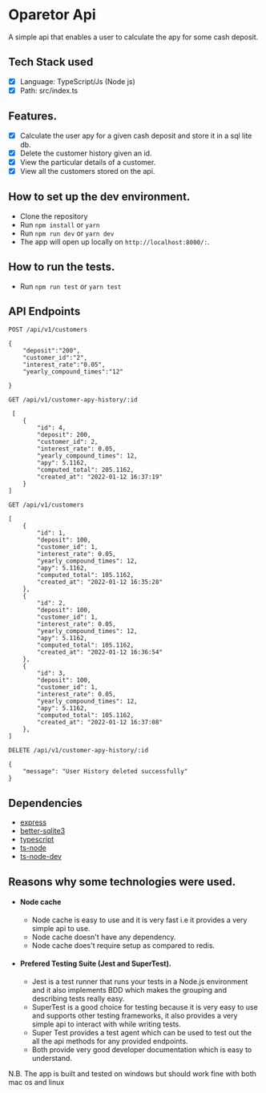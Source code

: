 # Oparetor Api

A simple api that enables a user to calculate the apy for some cash deposit.

## Tech Stack used

- [x] Language: TypeScript/Js (Node js)
- [x] Path: src/index.ts

## Features.

- [x] Calculate the user apy for a given cash deposit and store it in a sql lite db.
- [x] Delete the customer history given an id.
- [x] View the particular details of a customer.
- [x] View all the customers stored on the api.

## How to set up the dev environment.

- Clone the repository
- Run `npm install` or `yarn`
- Run `npm run dev` or `yarn dev`
- The app will open up locally on `http://localhost:8000/:`.

## How to run the tests.

- Run `npm run test` or `yarn test`

## API Endpoints

```
POST /api/v1/customers

{
    "deposit":"200",
    "customer_id":"2",
    "interest_rate":"0.05",
    "yearly_compound_times":"12"

}
```

```
GET /api/v1/customer-apy-history/:id

 [
    {
        "id": 4,
        "deposit": 200,
        "customer_id": 2,
        "interest_rate": 0.05,
        "yearly_compound_times": 12,
        "apy": 5.1162,
        "computed_total": 205.1162,
        "created_at": "2022-01-12 16:37:19"
    }
]
```

```
GET /api/v1/customers

[
    {
        "id": 1,
        "deposit": 100,
        "customer_id": 1,
        "interest_rate": 0.05,
        "yearly_compound_times": 12,
        "apy": 5.1162,
        "computed_total": 105.1162,
        "created_at": "2022-01-12 16:35:28"
    },
    {
        "id": 2,
        "deposit": 100,
        "customer_id": 1,
        "interest_rate": 0.05,
        "yearly_compound_times": 12,
        "apy": 5.1162,
        "computed_total": 105.1162,
        "created_at": "2022-01-12 16:36:54"
    },
    {
        "id": 3,
        "deposit": 100,
        "customer_id": 1,
        "interest_rate": 0.05,
        "yearly_compound_times": 12,
        "apy": 5.1162,
        "computed_total": 105.1162,
        "created_at": "2022-01-12 16:37:08"
    },
]

```

```
DELETE /api/v1/customer-apy-history/:id

{
    "message": "User History deleted successfully"
}

```

## Dependencies

- [express](http://expressjs.com/)
- [better-sqlite3](https://www.npmjs.com/package/better-sqlite3)
- [typescript](https://typescript.org/)
- [ts-node](https://www.npmjs.com/package/ts-node)
- [ts-node-dev](https://www.npmjs.com/package/ts-node-dev)

## Reasons why some technologies were used.

- #### Node cache

  - Node cache is easy to use and it is very fast i.e it provides a very simple api to use.
  - Node cache doesn't have any dependency.
  - Node cache does't require setup as compared to redis.

- #### Prefered Testing Suite (Jest and SuperTest).
  - Jest is a test runner that runs your tests in a Node.js environment and it also implements BDD which makes the grouping and describing tests really easy.
  - SuperTest is a good choice for testing because it is very easy to use and supports other testing frameworks, it also provides a very simple api to interact with while writing tests.
  - Super Test provides a test agent which can be used to test out the all the api methods for any provided endpoints.
  - Both provide very good developer documentation which is easy to understand.

N.B. The app is built and tested on windows but should work fine with both mac os and linux
